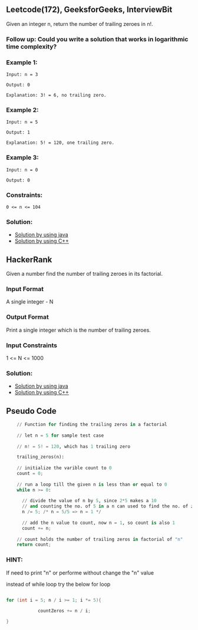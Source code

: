 ## Leetcode(172), GeeksforGeeks, InterviewBit

Given an integer n, return the number of trailing zeroes in n!.

### Follow up: Could you write a solution that works in logarithmic time complexity?
 
### Example 1:

`Input: n = 3`

`Output: 0`

`Explanation: 3! = 6, no trailing zero.`

### Example 2:

`Input: n = 5`

`Output: 1`

`Explanation: 5! = 120, one trailing zero.`

### Example 3:

`Input: n = 0`

`Output: 0` 

### Constraints:

`0 <= n <= 104`

### Solution:

- [Solution by using java](https://github.com/Ajay2521/Competitive-Programming/blob/main/Integer/Trailing%20Zeros%20in%20a%20Factorial/Factorial%20Trailing%20Zeros.java)
- [Solution by using C++](https://github.com/Ajay2521/Competitive-Programming/blob/main/Integer/Trailing%20Zeros%20in%20a%20Factorial/Factorial%20Trailing%20Zeros.c++)

## HackerRank

Given a number find the number of trailing zeroes in its factorial.

### Input Format

A single integer - N

### Output Format

Print a single integer which is the number of trailing zeroes.

### Input Constraints

1 <= N <= 1000

### Solution:

- [Solution by using java](https://github.com/Ajay2521/Competitive-Programming/blob/main/Integer/Trailing%20Zeros%20in%20a%20Factorial/Trailing%20Zeros%20in%20Factorial.java)
- [Solution by using C++](https://github.com/Ajay2521/Competitive-Programming/blob/main/Integer/Trailing%20Zeros%20in%20a%20Factorial/Trailing%20Zeros%20in%20Factorial.cpp)

## Pseudo Code

```python
    // Function for finding the trailing zeros in a factorial
 
    // let n = 5 for sample test case
 
    // n! = 5! = 120, which has 1 trailing zero

    trailing_zeros(n):
  
    // initialize the varible count to 0
    count = 0;
  
    // run a loop till the given n is less than or equal to 0
    while n >= 0:
    
      // divide the value of n by 5, since 2*5 makes a 10 
      // and counting the no. of 5 in a n can used to find the no. of zeros 
      n /= 5; /* n = 5/5 => n = 1 */
    
      // add the n value to count, now n = 1, so count is also 1
      count += n;
  
    // count holds the number of trailing zeros in factorial of "n"  
    return count;

```

### HINT:

If need to print "n" or performe without change the "n" value

instead of while loop try the below for loop

```c++

for (int i = 5; n / i >= 1; i *= 5){            
            
            countZeros += n / i;

}
```


